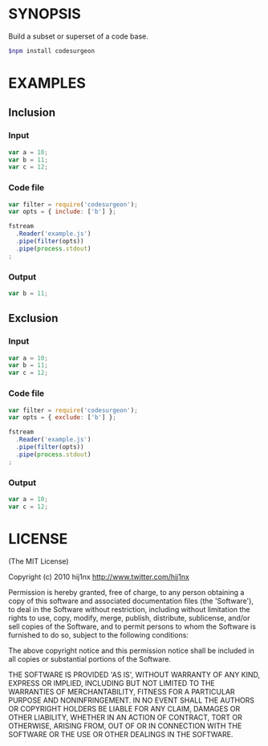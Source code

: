 # SYNOPSIS
Build a subset or superset of a code base.

```bash
$npm install codesurgeon
```

# EXAMPLES

## Inclusion

### Input
```js
var a = 10;
var b = 11;
var c = 12;
```

### Code file
```js
var filter = require('codesurgeon');
var opts = { include: ['b'] };

fstream
  .Reader('example.js')
  .pipe(filter(opts))
  .pipe(process.stdout)
;
```

### Output
```js
var b = 11;
```

## Exclusion

### Input
```js
var a = 10;
var b = 11;
var c = 12;
```

### Code file
```js
var filter = require('codesurgeon');
var opts = { exclude: ['b'] };

fstream
  .Reader('example.js')
  .pipe(filter(opts))
  .pipe(process.stdout)
;
```

### Output
```js
var a = 10;
var c = 12;
```

# LICENSE
(The MIT License)

Copyright (c) 2010 hij1nx <http://www.twitter.com/hij1nx>

Permission is hereby granted, free of charge, to any person obtaining a copy of this software and associated documentation files (the 'Software'), to deal in the Software without restriction, including without limitation the rights to use, copy, modify, merge, publish, distribute, sublicense, and/or sell copies of the Software, and to permit persons to whom the Software is furnished to do so, subject to the following conditions:

The above copyright notice and this permission notice shall be included in all copies or substantial portions of the Software.

THE SOFTWARE IS PROVIDED 'AS IS', WITHOUT WARRANTY OF ANY KIND, EXPRESS OR IMPLIED, INCLUDING BUT NOT LIMITED TO THE WARRANTIES OF MERCHANTABILITY, FITNESS FOR A PARTICULAR PURPOSE AND NONINFRINGEMENT. IN NO EVENT SHALL THE AUTHORS OR COPYRIGHT HOLDERS BE LIABLE FOR ANY CLAIM, DAMAGES OR OTHER LIABILITY, WHETHER IN AN ACTION OF CONTRACT, TORT OR OTHERWISE, ARISING FROM, OUT OF OR IN CONNECTION WITH THE SOFTWARE OR THE USE OR OTHER DEALINGS IN THE SOFTWARE.
